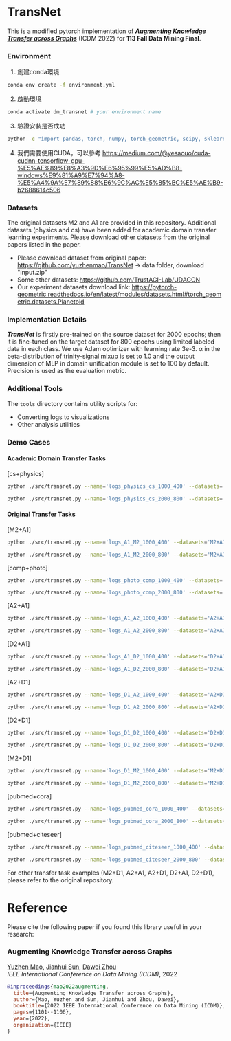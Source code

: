 # TransNet

This is a modified pytorch implementation of [_**Augmenting Knowledge Transfer across Graphs**_](https://ieeexplore.ieee.org/stamp/stamp.jsp?arnumber=10027706) (ICDM 2022) for **113 Fall Data Mining Final**.

### Environment
1. 創建conda環境
```bash
conda env create -f environment.yml
```

2. 啟動環境
```bash
conda activate dm_transnet # your environment name
```

3. 驗證安裝是否成功
```bash
python -c "import pandas, torch, numpy, torch_geometric, scipy, sklearn, matplotlib, pymetis, structlog, tensorboardX; print('All packages imported successfully!')"
```

4. 我們需要使用CUDA，可以參考 https://medium.com/@yesaouo/cuda-cudnn-tensorflow-gpu-%E5%AE%89%E8%A3%9D%E6%95%99%E5%AD%B8-windows%E9%81%A9%E7%94%A8-%E5%A4%9A%E7%89%88%E6%9C%AC%E5%85%BC%E5%AE%B9-b2688614c506


### Datasets
The original datasets M2 and A1 are provided in this repository. Additional datasets (physics and cs) have been added for academic domain transfer learning experiments. 
Please download other datasets from the original papers listed in the paper.

- Please download dataset from original paper: https://github.com/yuzhenmao/TransNet -> data folder, download "input.zip"
- Some other datasets: https://github.com/TrustAGI-Lab/UDAGCN
- Our experiment datasets download link: https://pytorch-geometric.readthedocs.io/en/latest/modules/datasets.html#torch_geometric.datasets.Planetoid


### Implementation Details
_**TransNet**_ is firstly pre-trained on the source dataset for 2000 epochs; then it is fine-tuned on the target dataset for 800 epochs using limited labeled data in each class. We use Adam optimizer with learning rate 3e-3. α in the beta-distribution of trinity-signal mixup is set to 1.0 and the output dimension of MLP in domain unification module is set to 100 by default. Precision is used as the evaluation metric.

### Additional Tools
The `tools` directory contains utility scripts for:
- Converting logs to visualizations
- Other analysis utilities

### Demo Cases

#### Academic Domain Transfer Tasks
[cs+physics]
```bash
python ./src/transnet.py --name='logs_physics_cs_1000_400' --datasets='cs+physics' --finetune_epoch=400 --mu=1e-2 --seed=100 --gnn='gcn' --few_shot=5  --epoch=1000  --batch_size=-1   --finetune_lr=0.01  --pre_finetune=200 --ratio=0.7 --disc='3' --_lambda=0.02  --_lambda=0.05 --_alpha=0.01 --_alpha=0.01

python ./src/transnet.py --name='logs_physics_cs_2000_800' --datasets='cs+physics' --finetune_epoch=800 --mu=1e-2 --seed=100 --gnn='gcn' --few_shot=5  --epoch=2000  --batch_size=-1   --finetune_lr=0.01  --pre_finetune=200 --ratio=0.7 --disc='3' --_lambda=0.02  --_lambda=0.05 --_alpha=0.01 --_alpha=0.01
```

#### Original Transfer Tasks
[M2+A1]
```bash
python ./src/transnet.py --name='logs_A1_M2_1000_400' --datasets='M2+A1' --finetune_epoch=400 --mu=1e-2 --seed=100 --gnn='gcn' --few_shot=5  --epoch=1000  --batch_size=-1   --finetune_lr=0.01  --pre_finetune=200 --ratio=0.7 --disc='3' --_lambda=0.02  --_lambda=0.05 --_alpha=0.01 --_alpha=0.01

python ./src/transnet.py --name='logs_A1_M2_2000_800' --datasets='M2+A1' --finetune_epoch=800 --mu=1e-2 --seed=100 --gnn='gcn' --few_shot=5  --epoch=2000  --batch_size=-1   --finetune_lr=0.01  --pre_finetune=200 --ratio=0.7 --disc='3' --_lambda=0.02  --_lambda=0.05 --_alpha=0.01 --_alpha=0.01
```

[comp+photo]
```bash
python ./src/transnet.py --name='logs_photo_comp_1000_400' --datasets='comp+photo' --finetune_epoch=400 --mu=1e-2 --seed=100 --gnn='gcn' --few_shot=5  --epoch=1000  --batch_size=-1   --finetune_lr=0.01  --pre_finetune=200 --ratio=0.7 --disc='3' --_lambda=0.02  --_lambda=0.05 --_alpha=0.01 --_alpha=0.01

python ./src/transnet.py --name='logs_photo_comp_2000_800' --datasets='comp+photo' --finetune_epoch=800 --mu=1e-2 --seed=100 --gnn='gcn' --few_shot=5  --epoch=2000  --batch_size=-1   --finetune_lr=0.01  --pre_finetune=200 --ratio=0.7 --disc='3' --_lambda=0.02  --_lambda=0.05 --_alpha=0.01 --_alpha=0.01
```

[A2+A1]
```bash
python ./src/transnet.py --name='logs_A1_A2_1000_400' --datasets='A2+A1' --finetune_epoch=400 --mu=1e-2 --seed=100 --gnn='gcn' --few_shot=5  --epoch=1000  --batch_size=-1   --finetune_lr=0.01  --pre_finetune=200 --ratio=0.7 --disc='3' --_lambda=0.02  --_lambda=0.05 --_alpha=0.01 --_alpha=0.01

python ./src/transnet.py --name='logs_A1_A2_2000_800' --datasets='A2+A1' --finetune_epoch=800 --mu=1e-2 --seed=100 --gnn='gcn' --few_shot=5  --epoch=2000  --batch_size=-1   --finetune_lr=0.01  --pre_finetune=200 --ratio=0.7 --disc='3' --_lambda=0.02  --_lambda=0.05 --_alpha=0.01 --_alpha=0.01
```

[D2+A1]
```bash
python ./src/transnet.py --name='logs_A1_D2_1000_400' --datasets='D2+A1' --finetune_epoch=400 --mu=1e-2 --seed=100 --gnn='gcn' --few_shot=5  --epoch=1000  --batch_size=-1   --finetune_lr=0.01  --pre_finetune=200 --ratio=0.7 --disc='3' --_lambda=0.02  --_lambda=0.05 --_alpha=0.01 --_alpha=0.01

python ./src/transnet.py --name='logs_A1_D2_2000_800' --datasets='D2+A1' --finetune_epoch=800 --mu=1e-2 --seed=100 --gnn='gcn' --few_shot=5  --epoch=2000  --batch_size=-1   --finetune_lr=0.01  --pre_finetune=200 --ratio=0.7 --disc='3' --_lambda=0.02  --_lambda=0.05 --_alpha=0.01 --_alpha=0.01
```

[A2+D1]
```bash
python ./src/transnet.py --name='logs_D1_A2_1000_400' --datasets='A2+D1' --finetune_epoch=400 --mu=1e-2 --seed=100 --gnn='gcn' --few_shot=5  --epoch=1000  --batch_size=-1   --finetune_lr=0.01  --pre_finetune=200 --ratio=0.7 --disc='3' --_lambda=0.02  --_lambda=0.05 --_alpha=0.01 --_alpha=0.01

python ./src/transnet.py --name='logs_D1_A2_2000_800' --datasets='A2+D1' --finetune_epoch=800 --mu=1e-2 --seed=100 --gnn='gcn' --few_shot=5  --epoch=2000  --batch_size=-1   --finetune_lr=0.01  --pre_finetune=200 --ratio=0.7 --disc='3' --_lambda=0.02  --_lambda=0.05 --_alpha=0.01 --_alpha=0.01
```

[D2+D1]
```bash
python ./src/transnet.py --name='logs_D1_D2_1000_400' --datasets='D2+D1' --finetune_epoch=400 --mu=1e-2 --seed=100 --gnn='gcn' --few_shot=5  --epoch=1000  --batch_size=-1   --finetune_lr=0.01  --pre_finetune=200 --ratio=0.7 --disc='3' --_lambda=0.02  --_lambda=0.05 --_alpha=0.01 --_alpha=0.01

python ./src/transnet.py --name='logs_D1_D2_2000_800' --datasets='D2+D1' --finetune_epoch=800 --mu=1e-2 --seed=100 --gnn='gcn' --few_shot=5  --epoch=2000  --batch_size=-1   --finetune_lr=0.01  --pre_finetune=200 --ratio=0.7 --disc='3' --_lambda=0.02  --_lambda=0.05 --_alpha=0.01 --_alpha=0.01
```

[M2+D1]
```bash
python ./src/transnet.py --name='logs_D1_M2_1000_400' --datasets='M2+D1' --finetune_epoch=400 --mu=1e-2 --seed=100 --gnn='gcn' --few_shot=5  --epoch=1000  --batch_size=-1   --finetune_lr=0.01  --pre_finetune=200 --ratio=0.7 --disc='3' --_lambda=0.02  --_lambda=0.05 --_alpha=0.01 --_alpha=0.01

python ./src/transnet.py --name='logs_D1_M2_2000_800' --datasets='M2+D1' --finetune_epoch=800 --mu=1e-2 --seed=100 --gnn='gcn' --few_shot=5  --epoch=2000  --batch_size=-1   --finetune_lr=0.01  --pre_finetune=200 --ratio=0.7 --disc='3' --_lambda=0.02  --_lambda=0.05 --_alpha=0.01 --_alpha=0.01
```

[pubmed+cora]
```bash
python ./src/transnet.py --name='logs_pubmed_cora_1000_400' --datasets='cora+pubmed' --finetune_epoch=400 --mu=1e-2 --seed=100 --gnn='gcn' --few_shot=5  --epoch=1000  --batch_size=-1   --finetune_lr=0.01  --pre_finetune=200 --ratio=0.7 --disc='3' --_lambda=0.02  --_lambda=0.05 --_alpha=0.01 --_alpha=0.01

python ./src/transnet.py --name='logs_pubmed_cora_2000_800' --datasets='cora+pubmed' --finetune_epoch=800 --mu=1e-2 --seed=100 --gnn='gcn' --few_shot=5  --epoch=2000  --batch_size=-1   --finetune_lr=0.01  --pre_finetune=200 --ratio=0.7 --disc='3' --_lambda=0.02  --_lambda=0.05 --_alpha=0.01 --_alpha=0.01
```

[pubmed+citeseer]
```bash
python ./src/transnet.py --name='logs_pubmed_citeseer_1000_400' --datasets='citeseer+pubmed' --finetune_epoch=400 --mu=1e-2 --seed=100 --gnn='gcn' --few_shot=5  --epoch=1000  --batch_size=-1   --finetune_lr=0.01  --pre_finetune=200 --ratio=0.7 --disc='3' --_lambda=0.02  --_lambda=0.05 --_alpha=0.01 --_alpha=0.01

python ./src/transnet.py --name='logs_pubmed_citeseer_2000_800' --datasets='citeseer+pubmed' --finetune_epoch=800 --mu=1e-2 --seed=100 --gnn='gcn' --few_shot=5  --epoch=2000  --batch_size=-1   --finetune_lr=0.01  --pre_finetune=200 --ratio=0.7 --disc='3' --_lambda=0.02  --_lambda=0.05 --_alpha=0.01 --_alpha=0.01
```

For other transfer task examples (M2+D1, A2+A1, A2+D1, D2+A1, D2+D1), please refer to the original repository.

# Reference

Please cite the following paper if you found this library useful in your research:

### Augmenting Knowledge Transfer across Graphs
[Yuzhen Mao](https://scholar.google.com/citations?user=9wKn1A0AAAAJ&hl=en), [Jianhui Sun](https://jsycsjh.github.io/), [Dawei Zhou](https://sites.google.com/view/dawei-zhou/home)\
*IEEE International Conference on Data Mining (ICDM)*, 2022

```bibtex
@inproceedings{mao2022augmenting,
  title={Augmenting Knowledge Transfer across Graphs},
  author={Mao, Yuzhen and Sun, Jianhui and Zhou, Dawei},
  booktitle={2022 IEEE International Conference on Data Mining (ICDM)},
  pages={1101--1106},
  year={2022},
  organization={IEEE}
}
```
